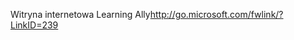 <Token xmlns:xlink="http://www.w3.org/1999/xlink"><externalLink xmlns="http://ddue.schemas.microsoft.com/authoring/2003/5"><linkText>Witryna internetowa Learning Ally</linkText><linkUri>http://go.microsoft.com/fwlink/?LinkID=239</linkUri></externalLink></Token>

<!--HONumber=May16_HO1-->


